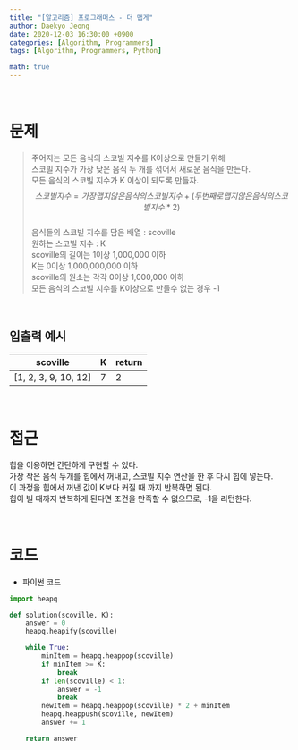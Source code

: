 ```yaml
---
title: "[알고리즘] 프로그래머스 - 더 맵게"
author: Daekyo Jeong
date: 2020-12-03 16:30:00 +0900
categories: [Algorithm, Programmers]
tags: [Algorithm, Programmers, Python]

math: true
---
```



<br/>

# **문제**


> 주어지는 모든 음식의 스코빌 지수를 K이상으로 만들기 위해  
> 스코빌 지수가 가장 낮은 음식 두 개를 섞어서 새로운 음식을 만든다.   
> 모든 음식의 스코빌 지수가 K 이상이 되도록 만들자.         
> $$스코빌 지수 = 가장 맵지 않은 음식의 스코빌 지수 + (두 번째로 맵지 않은 음식의 스코빌 지수 * 2)$$   
> 음식들의 스코빌 지수를 담은 배열 : scoville   
> 원하는 스코빌 지수 : K   
> scoville의 길이는 1이상 1,000,000 이하      
> K는 0이상 1,000,000,000 이하   
> scoville의 원소는 각각 0이상 1,000,000 이하   
> 모든 음식의 스코빌 지수를 K이상으로 만들수 없는 경우 -1        

<br/>

## **입출력 예시**



| scoville | K | return |
|--------|---|--------|
| [1, 2, 3, 9, 10, 12] | 7 | 2 |

<br/>

# **접근**

힙을 이용하면 간단하게 구현할 수 있다.   
가장 작은 음식 두개를 힙에서 꺼내고, 스코빌 지수 연산을 한 후 다시 힙에 넣는다.   
이 과정을 힙에서 꺼낸 값이 K보다 커질 때 까지 반복하면 된다.   
힙이 빌 때까지 반복하게 된다면 조건을 만족할 수 없으므로, -1을 리턴한다.   


<br/>

# **코드**

- 파이썬 코드   

```py
import heapq

def solution(scoville, K):
    answer = 0
    heapq.heapify(scoville)

    while True:
        minItem = heapq.heappop(scoville)
        if minItem >= K:
            break
        if len(scoville) < 1:
            answer = -1
            break
        newItem = heapq.heappop(scoville) * 2 + minItem
        heapq.heappush(scoville, newItem)
        answer += 1        

    return answer
```

<br/>
